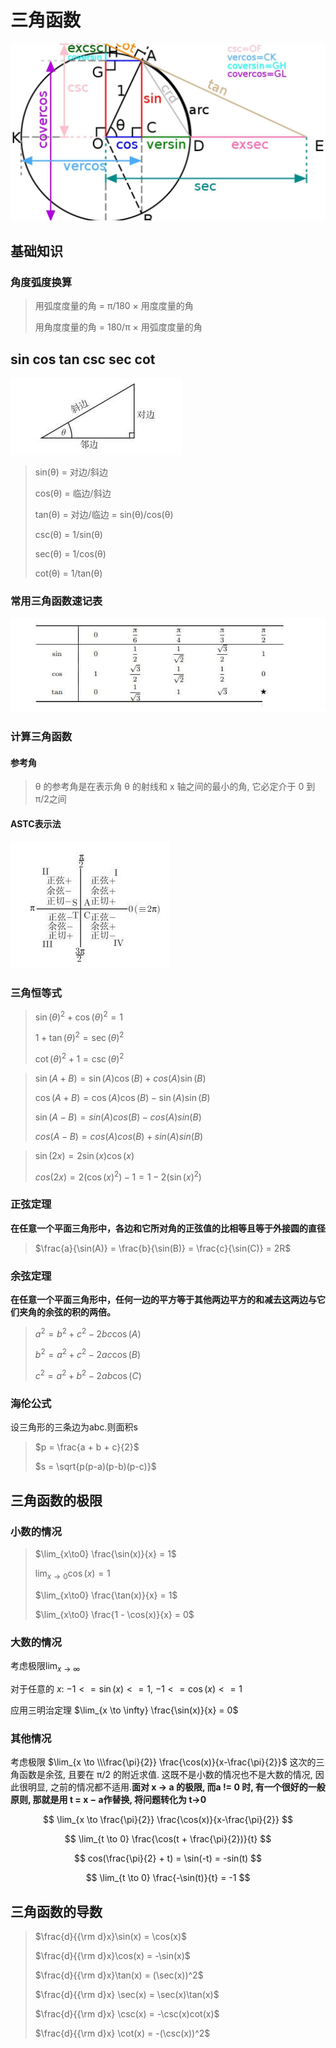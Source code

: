 # 三角函数

![](../../\images\trigonometric-function-1.jpg)

## 基础知识

### 角度弧度换算

> 用弧度度量的角 = π/180 × 用度度量的角
> 
> 用角度度量的角 = 180/π × 用弧度度量的角

## sin cos tan csc sec cot

![](../../\images\trigonometric-function-2.jpg)

> sin(θ) = 对边/斜边
> 
> cos(θ) = 临边/斜边
> 
> tan(θ) = 对边/临边 = sin(θ)/cos(θ)
> 
> csc(θ) = 1/sin(θ)
> 
> sec(θ) = 1/cos(θ)
> 
> cot(θ) = 1/tan(θ)

### 常用三角函数速记表

![](../../\images\trigonometric-function-3.jpg)

### 计算三角函数

#### 参考角

> θ 的参考角是在表示角 θ 的射线和 x 轴之间的最小的角, 它必定介于 0 到 π/2之间

#### ASTC表示法

![](../../\images\trigonometric-function-4.jpg)

### 三角恒等式

> $\sin(\theta)^2 + \cos(\theta)^2 = 1$
> 
> $1 + \tan(\theta)^2 = \sec(\theta)^2$
> 
> $\cot(\theta)^2 + 1 = \csc(\theta)^2$

> $\sin(A + B) = \sin(A)\cos(B) + cos(A)\sin(B)$
> 
> $\cos(A + B) = \cos(A)\cos(B) - \sin(A)\sin(B)$
> 
> $\sin(A - B) = sin(A)cos(B) - cos(A)sin(B)$
> 
> $cos(A -B) = cos(A)cos(B) + sin(A)sin(B)$

> $\sin(2x) = 2\sin(x)\cos(x)$
> 
> $cos(2x) = 2(\cos(x)^2) - 1 = 1 - 2(\sin(x)^2)$

### 正弦定理

**在任意一个平面三角形中，各边和它所对角的正弦值的比相等且等于外接圆的直径**

> $\frac{a}{\sin(A)} = \frac{b}{\sin(B)} = \frac{c}{\sin(C)} = 2R$

### 余弦定理

**在任意一个平面三角形中，任何一边的平方等于其他两边平方的和减去这两边与它们夹角的余弦的积的两倍。**

> $a^2 = b^2 + c^2 - 2bc\cos(A)$
> 
> $b^2 = a^2 + c^2 - 2ac\cos(B)$
> 
> $c^2 = a^2 + b^2 - 2ab\cos(C)$

### 海伦公式

设三角形的三条边为abc.则面积s

> $p = \frac{a + b + c}{2}$
> 
> $s = \sqrt{p(p-a)(p-b)(p-c)}$

## 三角函数的极限

### 小数的情况

> $\lim_{x\to0} \frac{\sin(x)}{x} = 1$
> 
> $\lim_{x\to0} \cos(x) = 1$
> 
> $\lim_{x\to0} \frac{\tan(x)}{x} = 1$
> 
> $\lim_{x\to0} \frac{1 - \cos(x)}{x} = 0$

### 大数的情况

考虑极限$\lim_{x \to \infty}$

对于任意的 $x$: $-1 <= \sin(x) <= 1$, $-1 <= \cos(x) <= 1$

应用三明治定理 $\lim_{x \to \infty} \frac{\sin(x)}{x} = 0$

### 其他情况

考虑极限 $\lim_{x \to \\\frac{\pi}{2}} \frac{\cos(x)}{x-\frac{\pi}{2}}$ 这次的三角函数是余弦, 且要在 π/2 的附近求值. 这既不是小数的情况也不是大数的情况, 因此很明显, 之前的情况都不适用.**面对 x → a 的极限, 而a != 0 时, 有一个很好的一般原则, 那就是用 t = x − a作替换, 将问题转化为 t→0**

$$
\lim_{x \to \frac{\pi}{2}} \frac{\cos(x)}{x-\frac{\pi}{2}}
$$

$$
\lim_{t \to 0} \frac{\cos(t + \frac{\pi}{2})}{t}
$$

$$
cos(\frac{\pi}{2} + t) = \sin(-t) = -sin(t)
$$

$$
\lim_{t \to 0} \frac{-\sin(t)}{t} = -1
$$

## 三角函数的导数

> $\frac{d}{{\rm d}x}\sin(x) = \cos(x)$
> 
> $\frac{d}{{\rm d}x}\cos(x) = -\sin(x)$
> 
> $\frac{d}{{\rm d}x}\tan(x) = (\sec(x))^2$
> 
> $\frac{d}{{\rm d}x} \sec(x) = \sec(x)\tan(x)$
> 
> $\frac{d}{{\rm d}x} \csc(x) = -\csc(x)cot(x)$
> 
> $\frac{d}{{\rm d}x} \cot(x) = -(\csc(x))^2$
